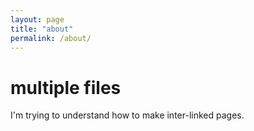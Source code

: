 ```yaml
---
layout: page
title: "about"
permalink: /about/
---
```


# multiple files

I'm trying to understand how to make inter-linked pages.
